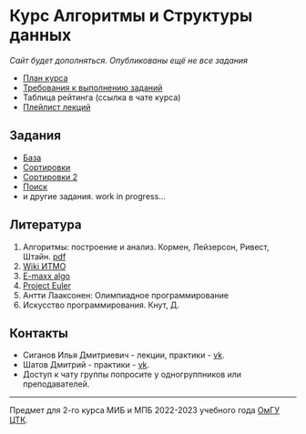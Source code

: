 # Курс Алгоритмы и Структуры данных

_Сайт будет дополняться. Опубликованы ещё не все задания_

- [План курса](roadmap.md)
- [Требования к выполнению заданий](rules.md)
- Таблица рейтинга (ссылка в чате курса)
- [Плейлист лекций](https://youtube.com/playlist?list=PLXeMZKMKyJI4w_HoZvSD2OQk3WarFgPdS)

## Задания

- [База](task_1.md)
- [Сортировки](task_2.md)
- [Сортировки 2](task_3.md)
- [Поиск](task_4.md)
- и другие задания. work in progress...

## Литература

1. Алгоритмы: построение и анализ. Кормен, Лейзерсон, Ривест, Штайн. [pdf](https://e-maxx.ru/bookz/files/cormen.pdf)
2. [Wiki ИТМО](https://neerc.ifmo.ru/wiki/index.php?title=Алгоритмы_и_структуры_данных)
3. [E-maxx algo](https://e-maxx.ru/algo/)
4. [Project Euler](https://projecteuler.net/)
5. Антти Лааксонен: Олимпиадное программирование
6. Искусство программирования. Кнут, Д.

## Контакты

- Сиганов Илья Дмитриевич - лекции, практики - [vk](https://vk.com/senior_sigan).
- Шатов Дмитрий - практики - [vk](https://vk.com/fumybulb).
- Доступ к чату группы попросите у одногруппников или преподавателей.

---

Предмет для 2-го курса МИБ и МПБ 2022-2023 учебного года [ОмГУ ЦТК](https://vk.com/fctk_omsu).
